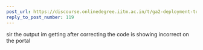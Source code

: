 ```yaml
---
post_url: https://discourse.onlinedegree.iitm.ac.in/t/ga2-deployment-tools-discussion-thread-tds-jan-2025/161120/126
reply_to_post_number: 119
---
```

sir the output im getting after correcting the code is showing incorrect on the portal
